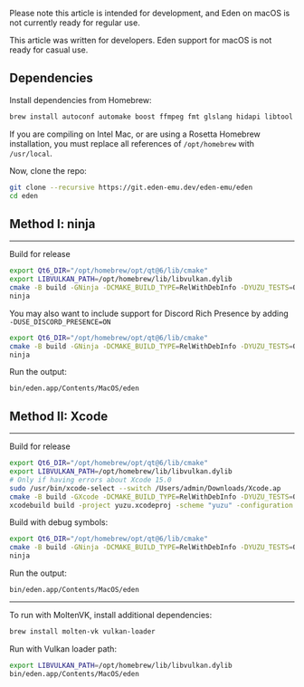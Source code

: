 Please note this article is intended for development, and Eden on macOS is not currently ready for regular use.

This article was written for developers. Eden support for macOS is not ready for casual use.

## Dependencies
Install dependencies from Homebrew:
```sh
brew install autoconf automake boost ffmpeg fmt glslang hidapi libtool libusb lz4 ninja nlohmann-json openssl pkg-config qt@6 sdl2 speexdsp zlib zstd cmake Catch2 molten-vk vulkan-loader spirv-tools
```

If you are compiling on Intel Mac, or are using a Rosetta Homebrew installation, you must replace all references of `/opt/homebrew` with `/usr/local`.

Now, clone the repo:
```sh
git clone --recursive https://git.eden-emu.dev/eden-emu/eden
cd eden
```

## Method I: ninja

---
Build for release
```sh
export Qt6_DIR="/opt/homebrew/opt/qt@6/lib/cmake"
export LIBVULKAN_PATH=/opt/homebrew/lib/libvulkan.dylib
cmake -B build -GNinja -DCMAKE_BUILD_TYPE=RelWithDebInfo -DYUZU_TESTS=OFF -DENABLE_WEB_SERVICE=ON -DENABLE_LIBUSB=OFF -DCLANG_FORMAT=ON -DSDL2_DISABLE_INSTALL=ON -DSDL_ALTIVEC=ON
ninja
```

You may also want to include support for Discord Rich Presence by adding `-DUSE_DISCORD_PRESENCE=ON`
```sh
export Qt6_DIR="/opt/homebrew/opt/qt@6/lib/cmake"
cmake -B build -GNinja -DCMAKE_BUILD_TYPE=RelWithDebInfo -DYUZU_TESTS=OFF -DENABLE_WEB_SERVICE=OFF -DENABLE_LIBUSB=OFF
ninja
```

Run the output:
```
bin/eden.app/Contents/MacOS/eden
```

## Method II: Xcode

---
Build for release
```sh
export Qt6_DIR="/opt/homebrew/opt/qt@6/lib/cmake"
export LIBVULKAN_PATH=/opt/homebrew/lib/libvulkan.dylib
# Only if having errors about Xcode 15.0
sudo /usr/bin/xcode-select --switch /Users/admin/Downloads/Xcode.ap
cmake -B build -GXcode -DCMAKE_BUILD_TYPE=RelWithDebInfo -DYUZU_TESTS=OFF -DENABLE_WEB_SERVICE=ON -DENABLE_LIBUSB=OFF -DCLANG_FORMAT=ON -DSDL2_DISABLE_INSTALL=ON -DSDL_ALTIVEC=ON
xcodebuild build -project yuzu.xcodeproj -scheme "yuzu" -configuration "RelWithDebInfo"
```

Build with debug symbols:
```sh
export Qt6_DIR="/opt/homebrew/opt/qt@6/lib/cmake"
cmake -B build -GNinja -DCMAKE_BUILD_TYPE=RelWithDebInfo -DYUZU_TESTS=OFF -DENABLE_WEB_SERVICE=OFF -DENABLE_LIBUSB=OFF
ninja
```

Run the output:
```
bin/eden.app/Contents/MacOS/eden
```

---

To run with MoltenVK, install additional dependencies:
```sh
brew install molten-vk vulkan-loader
```

Run with Vulkan loader path:
```sh
export LIBVULKAN_PATH=/opt/homebrew/lib/libvulkan.dylib
bin/eden.app/Contents/MacOS/eden
```
